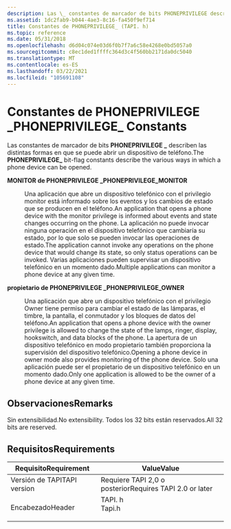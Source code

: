 ```yaml
---
description: Las \_ constantes de marcador de bits PHONEPRIVILEGE describen las distintas formas en que se puede abrir un dispositivo de teléfono.
ms.assetid: 1dc2fab9-b044-4ae3-8c16-fa450f9ef714
title: Constantes de PHONEPRIVILEGE_ (TAPI. h)
ms.topic: reference
ms.date: 05/31/2018
ms.openlocfilehash: d6d04c074e03d6f0b7f7a6c58e4268e0bd5057a0
ms.sourcegitcommit: c8ec1ded1ffffc364d3c4f560bb2171da0dc5040
ms.translationtype: MT
ms.contentlocale: es-ES
ms.lasthandoff: 03/22/2021
ms.locfileid: "105691108"
---
```

# <a name="phoneprivilege_-constants"></a><span data-ttu-id="e8dba-103">Constantes de PHONEPRIVILEGE \_</span><span class="sxs-lookup"><span data-stu-id="e8dba-103">PHONEPRIVILEGE\_ Constants</span></span>

<span data-ttu-id="e8dba-104">Las constantes de marcador de bits **PHONEPRIVILEGE \_** describen las distintas formas en que se puede abrir un dispositivo de teléfono.</span><span class="sxs-lookup"><span data-stu-id="e8dba-104">The **PHONEPRIVILEGE\_** bit-flag constants describe the various ways in which a phone device can be opened.</span></span>

<dl> <dt>

<span data-ttu-id="e8dba-105"><span id="PHONEPRIVILEGE_MONITOR"></span><span id="phoneprivilege_monitor"></span>**MONITOR de PHONEPRIVILEGE \_**</span><span class="sxs-lookup"><span data-stu-id="e8dba-105"><span id="PHONEPRIVILEGE_MONITOR"></span><span id="phoneprivilege_monitor"></span>**PHONEPRIVILEGE\_MONITOR**</span></span>
</dt> <dd> <dl> <dt>



<span data-ttu-id="e8dba-106">Una aplicación que abre un dispositivo telefónico con el privilegio monitor está informado sobre los eventos y los cambios de estado que se producen en el teléfono.</span><span class="sxs-lookup"><span data-stu-id="e8dba-106">An application that opens a phone device with the monitor privilege is informed about events and state changes occurring on the phone.</span></span> <span data-ttu-id="e8dba-107">La aplicación no puede invocar ninguna operación en el dispositivo telefónico que cambiaría su estado, por lo que solo se pueden invocar las operaciones de estado.</span><span class="sxs-lookup"><span data-stu-id="e8dba-107">The application cannot invoke any operations on the phone device that would change its state, so only status operations can be invoked.</span></span> <span data-ttu-id="e8dba-108">Varias aplicaciones pueden supervisar un dispositivo telefónico en un momento dado.</span><span class="sxs-lookup"><span data-stu-id="e8dba-108">Multiple applications can monitor a phone device at any given time.</span></span>


</dt> </dl> </dd> <dt>

<span data-ttu-id="e8dba-109"><span id="PHONEPRIVILEGE_OWNER"></span><span id="phoneprivilege_owner"></span>**propietario de PHONEPRIVILEGE \_**</span><span class="sxs-lookup"><span data-stu-id="e8dba-109"><span id="PHONEPRIVILEGE_OWNER"></span><span id="phoneprivilege_owner"></span>**PHONEPRIVILEGE\_OWNER**</span></span>
</dt> <dd> <dl> <dt>



<span data-ttu-id="e8dba-110">Una aplicación que abre un dispositivo telefónico con el privilegio Owner tiene permiso para cambiar el estado de las lámparas, el timbre, la pantalla, el conmutador y los bloques de datos del teléfono.</span><span class="sxs-lookup"><span data-stu-id="e8dba-110">An application that opens a phone device with the owner privilege is allowed to change the state of the lamps, ringer, display, hookswitch, and data blocks of the phone.</span></span> <span data-ttu-id="e8dba-111">La apertura de un dispositivo telefónico en modo propietario también proporciona la supervisión del dispositivo telefónico.</span><span class="sxs-lookup"><span data-stu-id="e8dba-111">Opening a phone device in owner mode also provides monitoring of the phone device.</span></span> <span data-ttu-id="e8dba-112">Solo una aplicación puede ser el propietario de un dispositivo telefónico en un momento dado.</span><span class="sxs-lookup"><span data-stu-id="e8dba-112">Only one application is allowed to be the owner of a phone device at any given time.</span></span>


</dt> </dl> </dd> </dl>

## <a name="remarks"></a><span data-ttu-id="e8dba-113">Observaciones</span><span class="sxs-lookup"><span data-stu-id="e8dba-113">Remarks</span></span>

<span data-ttu-id="e8dba-114">Sin extensibilidad.</span><span class="sxs-lookup"><span data-stu-id="e8dba-114">No extensibility.</span></span> <span data-ttu-id="e8dba-115">Todos los 32 bits están reservados.</span><span class="sxs-lookup"><span data-stu-id="e8dba-115">All 32 bits are reserved.</span></span>

## <a name="requirements"></a><span data-ttu-id="e8dba-116">Requisitos</span><span class="sxs-lookup"><span data-stu-id="e8dba-116">Requirements</span></span>



| <span data-ttu-id="e8dba-117">Requisito</span><span class="sxs-lookup"><span data-stu-id="e8dba-117">Requirement</span></span> | <span data-ttu-id="e8dba-118">Value</span><span class="sxs-lookup"><span data-stu-id="e8dba-118">Value</span></span> |
|-------------------------|-----------------------------------------------------------------------------------|
| <span data-ttu-id="e8dba-119">Versión de TAPI</span><span class="sxs-lookup"><span data-stu-id="e8dba-119">TAPI version</span></span><br/> | <span data-ttu-id="e8dba-120">Requiere TAPI 2,0 o posterior</span><span class="sxs-lookup"><span data-stu-id="e8dba-120">Requires TAPI 2.0 or later</span></span><br/>                                             |
| <span data-ttu-id="e8dba-121">Encabezado</span><span class="sxs-lookup"><span data-stu-id="e8dba-121">Header</span></span><br/>       | <dl> <span data-ttu-id="e8dba-122"><dt>TAPI. h</dt></span><span class="sxs-lookup"><span data-stu-id="e8dba-122"><dt>Tapi.h</dt></span></span> </dl> |



 

 




